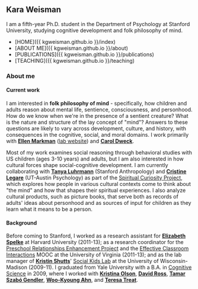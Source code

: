 ## Kara Weisman

I am a fifth-year Ph.D. student in the Department of Psychology at Stanford University, studying cognitive development and folk philosophy of mind.

* [HOME]({{ kgweisman.github.io }}/index)
* [ABOUT ME]({{ kgweisman.github.io }}/about)
* [PUBLICATIONS]({{ kgweisman.github.io }}/publications)
* [TEACHING]({{ kgweisman.github.io }}/teaching)

### About me

#### Current work

I am interested in **folk philosophy of mind** - specifically, how children and adults reason about mental life, sentience, consciousness, and personhood. How do we know when we're in the presence of a sentient creature? What is the nature and structure of the lay concept of "mind"? Answers to these questions are likely to vary across development, culture, and history, with consequences in the cognitive, social, and moral domains. I work primarily with **[Ellen Markman](https://profiles.stanford.edu/ellen-markman)** ([lab website](https://profiles.stanford.edu/ellen-markman)) and **[Carol Dweck](https://profiles.stanford.edu/carol-dweck)**.

Most of my work examines social reasoning through behavioral studies with US children (ages 3-10 years) and adults, but I am also interested in how cultural forces shape social-cognitive development. I am currently collaborating with **[Tanya Luhrmann](http://luhrmann.net/)** (Stanford Anthropology) and **[Cristine Legare](http://www.cristinelegare.com/)** (UT-Austin Psychology) as part of the [Spiritual Curiosity Project](https://spiritualcuriosityproject.wordpress.com/), which explores how people in various cultural contexts come to think about "the mind" and how that shapes their spiritual experiences. I also analyze cultural products, such as picture books, that serve both as records of adults' ideas about personhood and as sources of input for children as they learn what it means to be a person.

#### Background

Before coming to Stanford, I worked as a research assistant for **[Elizabeth Spelke](https://software.rc.fas.harvard.edu/lds/research/spelke/elizabeth-spelke/)** at Harvard University (2011-13); as a research coordinator for the [Preschool Relationships Enhancement Project](https://curry.virginia.edu/faculty-research/centers-labs-projects/castl/preschool-relationships-enhancement-project-prep) and the [Effective Classroom Interactions](https://www.mooc-list.com/course/effective-classroom-interactions-supporting-young-children%E2%80%99s-development-coursera) MOOC at the University of Virginia (2011-13); and as the lab manager of **[Kristin Shutts](https://www.waisman.wisc.edu/pi-Shutts-Kristin.htm)**' [Social Kids Lab](http://www.waisman.wisc.edu/socialkids/) at the University of Wisconsin-Madison (2009-11). I graduated from Yale University with a B.A. in [Cognitive Science](http://cogsci.yale.edu/) in 2009, where I worked with **[Kristina Olson](http://krolson.wixsite.com/scdlab)**, **[David Ross](http://medicine.yale.edu/psychiatry/people/david_a_ross.profile)**, **[Tamar Szabó Gendler](http://tamar-gendler.yale.edu/)**, **[Woo-Kyoung Ahn](http://ahnthinkinglab.yale.edu/)**, and **[Teresa Treat](https://psychology.uiowa.edu/people/teresa-treat)**.

